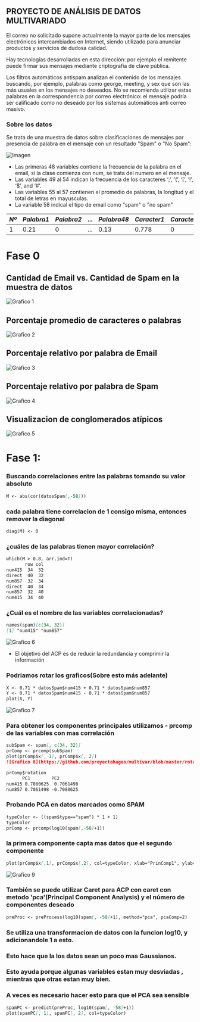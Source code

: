 ## PROYECTO DE ANÁLISIS DE DATOS MULTIVARIADO

El correo no solicitado supone actualmente la mayor parte de los mensajes electrónicos intercambiados en Internet, siendo utilizado para anunciar productos y servicios de dudosa calidad. 

Hay tecnologías desarrolladas en esta dirección: por ejemplo el remitente puede firmar sus mensajes mediante criptografía de clave pública.

Los filtros automáticos antispam analizan el contenido de los mensajes buscando, por ejemplo, palabras como george, meeting, y sex que son las más usuales en los mensajes no deseados. No se recomienda utilizar estas palabras en la correspondencia por correo electrónico: el mensaje podría ser calificado como no deseado por los sistemas automáticos anti correo masivo.

### Sobre los datos

Se trata de una muestra de datos sobre clasificaciones de mensajes por presencia de palabra en el mensaje con un resultado "Spam" o "No Spam":

![Imagen](https://github.com/proyectohageo/multivar/blob/master/spam1.png)

* Las primeras 48 variables contiene  la frecuencia de la palabra en el email, si la clase comienza con num, se trata del numero en el mensaje.
* Las variables 49 al 54 indican la frecuencia de los caracteres ‘;’, ‘(’, ‘[’, ‘!’, ‘\$’, and ‘\#’.
* Las variables 55 al 57 contienen el promedio de palabras, la longitud y el total de letras en mayusculas.
* La variable 58 indical el tipo de email como "spam" o "no spam"

*Nº* | *Palabra1* | *Palabra2* | ...| *Palabra48* | *Caracter1* | *Caracter2*|...|*Prom1*| *Prom2*|*Prom3*|*Tipo*
--- | --- | --- | --- | --- | ---| --- | --- | --- | --- | --- | --- 
1 | 0.21 | 0 | ... | 0.13 | 0.778 | 0 | ... | 3.756|61   | 278 |   spam


# Fase 0
## Cantidad de Email vs. Cantidad de Spam en la muestra de datos
![Grafico 1](https://github.com/proyectohageo/multivar/blob/master/graf1.png)

## Porcentaje promedio de caracteres o palabras
![Grafico 2](https://github.com/proyectohageo/multivar/blob/master/graf2.png)

## Porcentaje relativo por palabra de Email
![Grafico 3](https://github.com/proyectohageo/multivar/blob/master/graf3.png)

## Porcentaje relativo por palabra de Spam
![Grafico 4](https://github.com/proyectohageo/multivar/blob/master/graf4.png)

## Visualizacion de conglomerados atípicos
![Grafico 5](https://github.com/proyectohageo/multivar/blob/master/andrews.png)

# Fase 1:
### Buscando correlaciones entre las palabras tomando su valor absoluto
```markdown
M <- abs(cor(datosSpam[,-58]))
``` 
### cada palabra tiene correlacion de 1 consigo misma, entonces remover la diagonal
```markdown
diag(M) <- 0
```
### ¿cuáles de las palabras tienen mayor correlación?
```markdown
which(M > 0.8, arr.ind=T)
       row col
num415  34  32
direct  40  32
num857  32  34
direct  40  34
num857  32  40
num415  34  40
```
### ¿Cuál es el nombre de las variables correlacionadas?
```markdown
names(spam)[c(34, 32)]
[1] "num415" "num857"
```
![Grafico 6](https://github.com/proyectohageo/multivar/blob/master/plot_var1_var2.png)

* El objetivo del ACP es de reducir la redundancia y comprimir la información
### Podriamos rotar los graficos(Sobre esto más adelante)

```markdown
X <- 0.71 * datosSpam$num415 + 0.71 * datosSpam$num857
Y <- 0.71 * datosSpam$num415 - 0.71 * datosSpam$num857
plot(X, Y)
```

![Grafico 7](https://github.com/proyectohageo/multivar/blob/master/rotar1.png)

### Para obtener los componentes principales utilizamos - prcomp de las variables con mas correlación
```markdown
subSpam <- spam[, c(34, 32)]
prComp <- prcomp(subSpam)
plot(prComp$x[, 1], prComp$x[, 2])
![Grafico 8](https://github.com/proyectohageo/multivar/blob/master/rotar_princomp.png)

prComp$rotation
      PC1        PC2
num415 0.7080625  0.7061498
num857 0.7061498 -0.7080625
```
### Probando PCA en datos marcados como SPAM
```markdown
typeColor <- ((spam$type=="spam") * 1 + 1)
typeColor
prComp <- prcomp(log10(spam[,-58]+1))
```
### la primera componente capta mas datos que el segundo componente
```markdown
plot(prComp$x[,1], prComp$x[,2], col=typeColor, xlab="PrinComp1", ylab="PrinComp2")
```
![Grafico 9](https://github.com/proyectohageo/multivar/blob/master/princomp1.png)

### También se puede utilizar Caret para ACP con caret con metodo 'pca'(Principal Component Analysis) y el número de componentes deseado
```markdown
preProc <- preProcess(log10(spam[, -58]+1), method="pca", pcaComp=2)
```
### Se utiliza una transformacion de datos con la funcion log10, y adicionandole 1 a esto. 
### Esto hace que la los datos sean un poco mas Gaussianos. 
### Esto ayuda porque algunas variables estan muy desviadas , mientras que otras estan muy bien.
### A veces es necesario hacer esto para que el PCA sea sensible
```markdown
spamPC <- predict(preProc, log10(spam[, -58]+1))
plot(spamPC[, 1], spamPC[, 2], col=typeColor)
```
